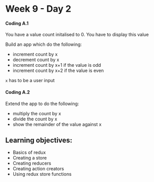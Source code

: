 # Week 9 - Day 2

#### Coding A.1

You have a value count initalised to 0.
You have to display this value

Build an app which do the following:
- increment count by x 
- decrement count by x 
- increment count by x+1 if the value is odd
- increment count by x+2 if the value is even

`x` has to be a user input


#### Coding A.2

Extend the app to do the following:
- multiply the count by x
- divide the count by x
- show the remainder of the value against x


## Learning objectives:
- Basics of redux
- Creating a store
- Creating reducers
- Creating action creators
- Using redux store functions
